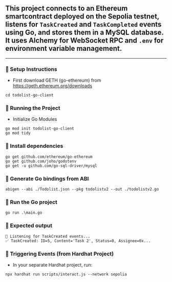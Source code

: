 ## This project connects to an Ethereum smartcontract deployed on the Sepolia testnet, listens for `TaskCreated` and `TaskCompleted` events using Go, and stores them in a MySQL database. It uses Alchemy for WebSocket RPC and `.env` for environment variable management.

---


### 🔧 Setup Instructions

- First download GETH (go-ethereum) from https://geth.ethereum.org/downloads

```
cd todolist-go-client
```
### 🚀 Running the Project

- Initialize Go Modules

```
go mod init todolist-go-client
go mod tidy
```

### 🚀 Install dependencies
```
go get github.com/ethereum/go-ethereum
go get github.com/joho/godotenv
go get -u github.com/go-sql-driver/mysql
```

### 🚀 Generate Go bindings from ABI
```
abigen --abi ./Todolist.json --pkg todolistv2 --out ./todolistv2.go
```

### 🚀 Run the Go project
```
go run .\main.go    
```

### 🚀 Expected output
```
🔁 Listening for TaskCreated events...
✅ TaskCreated: ID=5, Content='Task 2', Status=0, Assignee=0x...
```

### 📡 Triggering Events (from Hardhat Project)
- In your separate Hardhat project, run:

```
npx hardhat run scripts/interact.js --network sepolia
```




